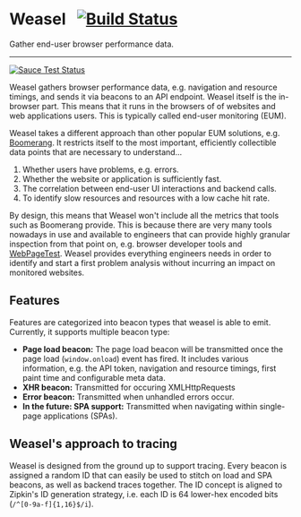 # Weasel &nbsp; [![Build Status](https://travis-ci.org/instana/weasel.svg?branch=master)](https://travis-ci.org/instana/weasel)

Gather end-user browser performance data.

---

[![Sauce Test Status](https://saucelabs.com/browser-matrix/instanaweasel.svg)](https://saucelabs.com/u/instanaweasel)

Weasel gathers browser performance data, e.g. navigation and resource timings, and sends it via beacons to an API endpoint. Weasel itself is the in-browser part. This means that it runs in the browsers of of websites and web applications users. This is typically called end-user monitoring (EUM).

Weasel takes a different approach than other popular EUM solutions, e.g. [Boomerang](https://github.com/soasta/boomerang). It restricts itself to the most important, efficiently collectible data points that are necessary to understand…

 1. Whether users have problems, e.g. errors.
 2. Whether the website or application is sufficiently fast.
 3. The correlation between end-user UI interactions and backend calls.
 4. To identify slow resources and resources with a low cache hit rate.

By design, this means that Weasel won't include all the metrics that tools such as Boomerang provide. This is because there are very many tools nowadays in use and available to engineers that can provide highly granular inspection from that point on, e.g. browser developer tools and [WebPageTest](https://www.webpagetest.org/). Weasel provides everything engineers needs in order to identify and start a first problem analysis without incurring an impact on monitored websites.

## Features
Features are categorized into beacon types that weasel is able to emit. Currently, it supports multiple beacon type:

 - **Page load beacon:** The page load beacon will be transmitted once the page load (`window.onload`) event has fired. It includes various information, e.g. the API token, navigation and resource timings, first paint time and configurable meta data.
 - **XHR beacon:** Transmitted for occuring XMLHttpRequests
 - **Error beacon:** Transmitted when unhandled errors occur.
 - **In the future: SPA support:** Transmitted when navigating within single-page applications (SPAs).

## Weasel's approach to tracing
Weasel is designed from the ground up to support tracing. Every beacon is assigned a random ID that can easily be used to stitch on load and SPA beacons, as well as backend traces together. The ID concept is aligned to Zipkin's ID generation strategy, i.e. each ID is 64 lower-hex encoded bits (`/^[0-9a-f]{1,16}$/i`).
